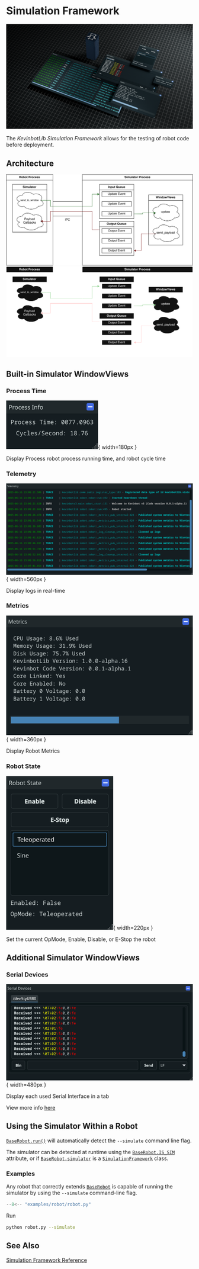 # Simulation Framework

![sim-framework-marketing-image.png](../media/sim-framework-marketing-image.png)

The _KevinbotLib Simulation Framework_ allows for the testing of robot code before deployment.

## Architecture

![simulator-diagram-light.svg](../media/simulator-diagram-light.svg#only-light)
![simulator-diagram-dark.svg](../media/simulator-diagram-dark.svg#only-dark)

## Built-in Simulator WindowViews

### Process Time

![procinfo.png](../media/windowview/procinfo.png){ width=180px }

Display Process robot process running time, and robot cycle time

### Telemetry

![telemetry.png](../media/windowview/telemetry.png){ width=560px }

Display logs in real-time

### Metrics

![metrics.png](../media/windowview/metrics.png){ width=360px }

Display Robot Metrics

### Robot State

![state.png](../media/windowview/state.png){ width=220px }

Set the current OpMode, Enable, Disable, or E-Stop the robot

## Additional Simulator WindowViews

### Serial Devices

![serial.png](../media/windowview/serial.png){ width=480px }

Display each used Serial Interface in a tab

View more info [here](../hardware/interfaces/serial#simulation)

## Using the Simulator Within a Robot

[`BaseRobot.run()`](../reference/robot.md#kevinbotlib.robot.BaseRobot.run) will automatically detect the `--simulate` command line flag.

The simulator can be detected at runtime using the [`BaseRobot.IS_SIM`](../reference/robot.md#kevinbotlib.robot.BaseRobot.IS_SIM) attribute, or if [`BaseRobot.simulator`](../reference/robot/#kevinbotlib.robot.BaseRobot.simulator) is a [`SimulationFramework`](../reference/simulator/#kevinbotlib.simulator.SimulationFramework) class.

### Examples

Any robot that correctly extends [`BaseRobot`](../reference/robot.md#kevinbotlib.robot.BaseRobot) is capable of running the simulator by using the `--simulate` command-line flag.

```python title="examples/robot/robot.py" linenums="1"
--8<-- "examples/robot/robot.py"
```

Run

```bash
python robot.py --simulate
```

## See Also

[Simulation Framework Reference](../reference/simulator.md)
